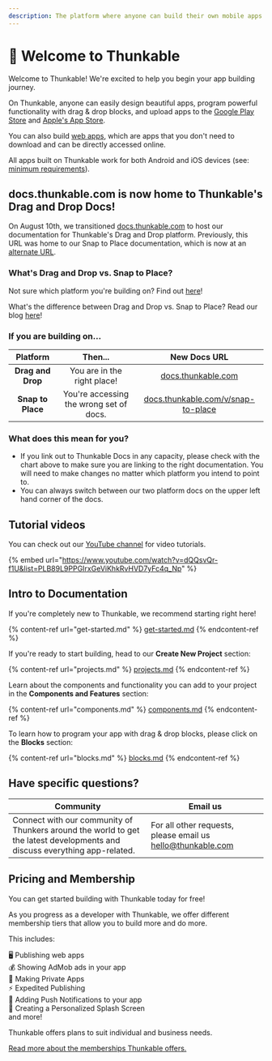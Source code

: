 ```yaml
---
description: The platform where anyone can build their own mobile apps.
---
```


# 👋 Welcome to Thunkable

Welcome to Thunkable! We're excited to help you begin your app building journey.

On Thunkable, anyone can easily design beautiful apps, program powerful functionality with drag & drop blocks, and upload apps to the [Google Play Store](publish-to-play-store-android.md) and [Apple's App Store](publish-to-app-store-ios/).

You can also build [web apps](https://docs.thunkable.com/publish-as-a-web-app-pro), which are apps that you don't need to download and can be directly accessed online.&#x20;

All apps built on Thunkable work for both Android and iOS devices (see:[ minimum requirements](assets.md)).&#x20;

## docs.thunkable.com is now home to Thunkable's Drag and Drop Docs!

On August 10th, we transitioned [docs.thunkable.com](https://docs.thunkable.com) to host our documentation for Thunkable's Drag and Drop platform. Previously, this URL was home to our Snap to Place documentation, which is now at an [alternate URL](https://docs.thunkable.com/v/snap-to-place).

### **What's Drag and Drop vs. Snap to Place?**

Not sure which platform you're building on? Find out [here](https://docs.thunkable.com/v/snap-to-place/)!

What's the difference between Drag and Drop vs. Snap to Place? Read our blog [here](https://blog.thunkable.com/drag-and-drop-app-builder)!

### **If you are building on...**

|      Platform     |                  Then...                 |                                                  New Docs URL                                                 |
| :---------------: | :--------------------------------------: | :-----------------------------------------------------------------------------------------------------------: |
| **Drag and Drop** |        You are in the right place!       |                                [docs.thunkable.com](https://docs.thunkable.com)                               |
| **Snap to Place** | You're accessing the wrong set of docs.  | [docs.thunkable.com/v/snap-to-place](https://app.gitbook.com/o/-LAn5sG4mFK2i\_t-TiD1/s/Ue3rgJfvQYLrpDR1HfWv/) |

### **What does this mean for you?**

* If you link out to Thunkable Docs in any capacity, please check with the chart above to make sure you are linking to the right documentation. You will need to make changes no matter which platform you intend to point to.
* You can always switch between our two platform docs on the upper left hand corner of the docs.

## Tutorial videos

You can check out our [YouTube channel](https://www.youtube.com/channel/UCTVZRyybOCDBL2zLXSeQVsw) for video tutorials.

{% embed url="https://www.youtube.com/watch?v=dQQsvQr-f1U&list=PLB89L9PPGIrxGeViKhkRvHVD7yFc4q_Np" %}

## Intro to Documentation

If you're completely new to Thunkable, we recommend starting right here!

{% content-ref url="get-started.md" %}
[get-started.md](get-started.md)
{% endcontent-ref %}

If you're ready to start building, head to our **Create New Project** section:

{% content-ref url="projects.md" %}
[projects.md](projects.md)
{% endcontent-ref %}

Learn about the components and functionality you can add to your project in the **Components and Features** section:

{% content-ref url="components.md" %}
[components.md](components.md)
{% endcontent-ref %}

To learn how to program your app with drag & drop blocks, please click on the **Blocks** section:

{% content-ref url="blocks.md" %}
[blocks.md](blocks.md)
{% endcontent-ref %}

## Have specific questions?

| Community                                                                                                                  | Email us                                                                                  |
| -------------------------------------------------------------------------------------------------------------------------- | ----------------------------------------------------------------------------------------- |
| Connect with our community of Thunkers around the world to get the latest developments and discuss everything app-related. | For all other requests, please email us [hello@thunkable.com](mailto:hello@thunkable.com) |

## Pricing and Membership

You can get started building with Thunkable today for free!

As you progress as a developer with Thunkable, we offer different membership tiers that allow you to build more and do more.

This includes:

🖥️ Publishing web apps\
💰 Showing AdMob ads in your app\
🙈 Making Private Apps\
⚡ Expedited Publishing\
📢 Adding Push Notifications to your app\
📱 Creating a Personalized Splash Screen\
and more!

Thunkable offers plans to suit individual and business needs.

[Read more about the memberships Thunkable offers.](https://thunkable.com/#/pricing)

